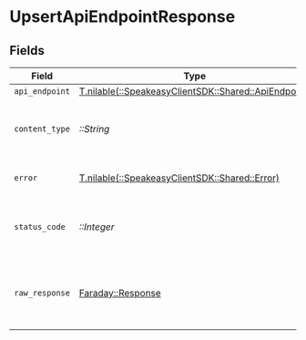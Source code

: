 # UpsertApiEndpointResponse


## Fields

| Field                                                                                      | Type                                                                                       | Required                                                                                   | Description                                                                                |
| ------------------------------------------------------------------------------------------ | ------------------------------------------------------------------------------------------ | ------------------------------------------------------------------------------------------ | ------------------------------------------------------------------------------------------ |
| `api_endpoint`                                                                             | [T.nilable(::SpeakeasyClientSDK::Shared::ApiEndpoint)](../../models/shared/apiendpoint.md) | :heavy_minus_sign:                                                                         | OK                                                                                         |
| `content_type`                                                                             | *::String*                                                                                 | :heavy_check_mark:                                                                         | HTTP response content type for this operation                                              |
| `error`                                                                                    | [T.nilable(::SpeakeasyClientSDK::Shared::Error)](../../models/shared/error.md)             | :heavy_minus_sign:                                                                         | Default error response                                                                     |
| `status_code`                                                                              | *::Integer*                                                                                | :heavy_check_mark:                                                                         | HTTP response status code for this operation                                               |
| `raw_response`                                                                             | [Faraday::Response](https://www.rubydoc.info/gems/faraday/Faraday/Response)                | :heavy_check_mark:                                                                         | Raw HTTP response; suitable for custom response parsing                                    |